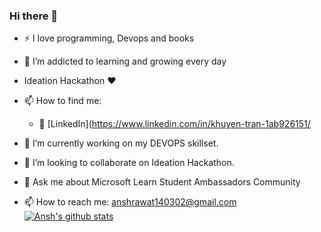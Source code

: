 ### Hi there 👋


- :zap: I love programming, Devops and books
- 🌱 I’m addicted to learning and growing every day
- Ideation Hackathon ❤️

- 📫 How to find me: 
   - :office: [LinkedIn](https://www.linkedin.com/in/khuyen-tran-1ab926151/
 
 - 🔭 I’m currently working on my DEVOPS skillset.
- 👯 I’m looking to collaborate on Ideation Hackathon.
- 💬 Ask me about Microsoft Learn Student Ambassadors Community
- 📫 How to reach me: anshrawat140302@gmail.com
[![Ansh's github stats](https://github-readme-stats.vercel.app/api?username=20Ansh02&count_private=true&show_icons=true&theme=radical&hide_rank=false)](https://github.com/anshrawat/github-readme-stats)
